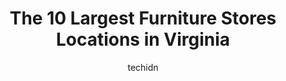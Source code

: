 ---
layout: ampstory
image: https://i0.wp.com/paketmu.com/wp-content/uploads/2023/06/usa-furniture-outlet-0-in-virginia-1686366615.jpeg?resize=640,853
author: techidn
featured: false
description: Explore the diverse Furniture Store scene in Virginia, home to an incredible selection of 10 establishments catering to every taste. Whether youre in search of iconic favorites or undiscove
title: The 10 Largest Furniture Stores Locations in Virginia
cover:
   title: The 10 Largest Furniture Stores Locations in Virginia
   subtitle: RICKPATE
   background: https://paketmu.com/wp-content/uploads/2023/06/usa-furniture-outlet-0-in-virginia-1686366615.jpeg

pages: 
 - layout: thirds
   top: <h1>#1 Value City Furniture</h1>
   bottom: "<p>While the shopping experience was pleasant, taking delivery of the furniture was painful and a commotion. Ramadan was helpful, thanks. Saw interesting paintings in the st</p>"
   background: https://paketmu.com/wp-content/uploads/2023/06/usa-furniture-outlet-1-in-virginia-1686366616.jpeg
   backgroundblur: true
 - layout: thirds
   top: <h1>#2 Bobs Discount Furniture and Mattress Store</h1>
   bottom: "<p>Ray really very help full !!!Amazing staff best options Finances ! Since 2013 we are buying from bobs ! Most important I always add goof proof in my orders ! So recently </p>"
   background: https://paketmu.com/wp-content/uploads/2023/06/usa-furniture-outlet-2-in-virginia-1686366617.jpeg
   cta:
      link: https://paketmu.com/the-10-largest-furniture-stores-locations-in-virginia/
      text: The 10 Largest Furniture Stores Locations in Virginia
 - layout: thirds
   top: <h1>#3 Bobs Discount Furniture and Mattress Store</h1>
   bottom: "<p>From the moment we walked in we were attended to. Jarret provided great customer service. We walked in wanting to see one couch and we walked out buying something else th</p>"
   background: https://paketmu.com/wp-content/uploads/2023/06/usa-furniture-outlet-3-in-virginia-1686366618.jpeg
   cta:
      link: https://paketmu.com/the-10-largest-furniture-stores-locations-in-virginia/
      text: The 10 Largest Furniture Stores Locations in Virginia
 - layout: thirds
   top: <h1>#4 Virginia Furniture Market - Rocky Mount</h1>
   bottom: "<p>2625 Brick Church Rd, Rocky Mount, VA 24151, United States</p>"
   background: https://images.unsplash.com/photo-1522441815192-d9f04eb0615c?ixlib=rb-4.0.3&ixid=MnwxMjA3fDB8MHxwaG90by1wYWdlfHx8fGVufDB8fHx8&auto=format&fit=crop&w=640&h=853&q=80
   cta:
      link: https://paketmu.com/the-10-largest-furniture-stores-locations-in-virginia/
      text: The 10 Largest Furniture Stores Locations in Virginia
 - layout: thirds
   top: <h1>#5 Virginia Furniture Market-Christiansburg</h1>
   bottom: "<p>201 Farmview Rd NW, Christiansburg, VA 24073, United States</p>"
   background: https://images.unsplash.com/photo-1574169208507-84376144848b?ixlib=rb-4.0.3&ixid=MnwxMjA3fDB8MHxwaG90by1wYWdlfHx8fGVufDB8fHx8&auto=format&fit=crop&w=640&h=853&q=80
   cta:
      link: https://paketmu.com/the-10-largest-furniture-stores-locations-in-virginia/
      text: The 10 Largest Furniture Stores Locations in Virginia
 - layout: thirds
   top: <h1>#6 Value City Furniture</h1>
   bottom: "<p>2720 N Mall Dr, North Lynnhaven Mall Ste 107 Suite 107, Virginia Beach, VA 23452, United States</p>"
   background: https://images.unsplash.com/photo-1567095761054-7a02e69e5c43?ixlib=rb-4.0.3&ixid=MnwxMjA3fDB8MHxwaG90by1wYWdlfHx8fGVufDB8fHx8&auto=format&fit=crop&w=640&h=853&q=80
   cta:
      link: https://paketmu.com/the-10-largest-furniture-stores-locations-in-virginia/
      text: The 10 Largest Furniture Stores Locations in Virginia
 - layout: thirds
   top: <h1>#7 Belfort Furniture</h1>
   bottom: "<p>22250 Shaw Rd, Dulles, VA 20166, United States</p>"
   background: https://images.unsplash.com/photo-1613843873231-1447db182f97?ixlib=rb-4.0.3&ixid=MnwxMjA3fDB8MHxwaG90by1wYWdlfHx8fGVufDB8fHx8&auto=format&fit=crop&w=640&h=853&q=80
   cta:
      link: https://paketmu.com/the-10-largest-furniture-stores-locations-in-virginia/
      text: The 10 Largest Furniture Stores Locations in Virginia
 - layout: thirds
   middle: Continue reading...
   background: https://images.unsplash.com/photo-1602536052359-ef94c21c5948?ixlib=rb-4.0.3&ixid=MnwxMjA3fDB8MHxwaG90by1wYWdlfHx8fGVufDB8fHx8&auto=format&fit=crop&w=640&h=853&q=80
   cta:
      link: https://paketmu.com/the-10-largest-furniture-stores-locations-in-virginia/
      text: The 10 Largest Furniture Stores Locations in Virginia
      
---